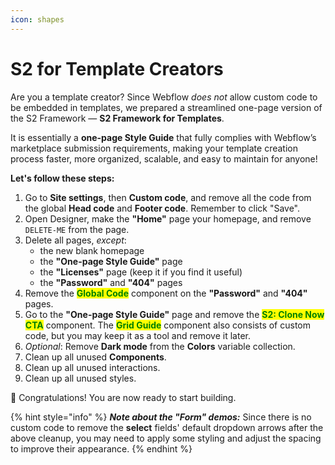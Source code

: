 ```yaml
---
icon: shapes
---
```


# S2 for Template Creators

Are you a template creator? Since Webflow _does not_ allow custom code to be embedded in templates, we prepared a streamlined one-page version of the S2 Framework — **S2 Framework for Templates**.

It is essentially a **one-page Style Guide** that fully complies with Webflow’s marketplace submission requirements, making your template creation process faster, more organized, scalable, and easy to maintain for anyone!

**Let's follow these steps:**

1. Go to **Site settings**, then **Custom code**, and remove all the code from the global **Head code** and **Footer code**. Remember to click "Save".
2. Open Designer, make the **"Home"** page your homepage, and remove `DELETE-ME` from the page.
3. Delete all pages, _except_:
   * the new blank homepage
   * the **"One-page Style Guide"** page
   * the **"Licenses"** page (keep it if you find it useful)
   * the **"Password"** and **"404"** pages
4. Remove the <mark style="color:green;">**Global Code**</mark> component on the **"Password"** and **"404"** pages.
5. Go to the **"One-page Style Guide"** page and remove the <mark style="color:green;">**S2: Clone Now CTA**</mark> component. The <mark style="color:green;">**Grid Guide**</mark> component also consists of custom code, but you may keep it as a tool and remove it later.
6. _Optional_: Remove **Dark mode** from the **Colors** variable collection.
7. Clean up all unused **Components**.
8. Clean up all unused interactions.
9. Clean up all unused styles.

:tada: Congratulations! You are now ready to start building.

{% hint style="info" %}
_**Note about the "Form" demos:**_ Since there is no custom code to remove the **select** fields' default dropdown arrows after the above cleanup, you may need to apply some styling and adjust the spacing to improve their appearance.
{% endhint %}



